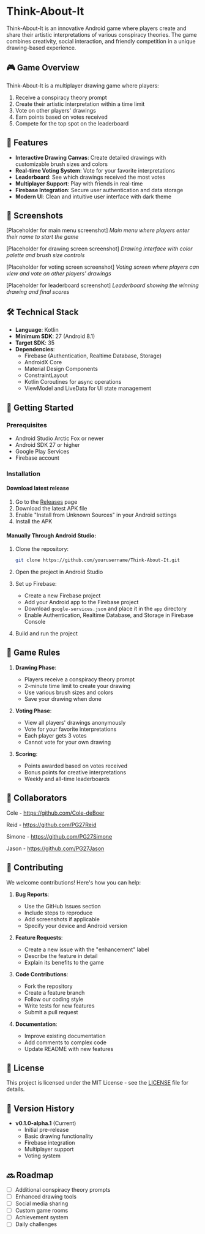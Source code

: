 # Think-About-It

Think-About-It is an innovative Android game where players create and share their artistic interpretations of various conspiracy theories. The game combines creativity, social interaction, and friendly competition in a unique drawing-based experience.

## 🎮 Game Overview

Think-About-It is a multiplayer drawing game where players:
1. Receive a conspiracy theory prompt
2. Create their artistic interpretation within a time limit
3. Vote on other players' drawings
4. Earn points based on votes received
5. Compete for the top spot on the leaderboard

## 🎨 Features

- **Interactive Drawing Canvas**: Create detailed drawings with customizable brush sizes and colors
- **Real-time Voting System**: Vote for your favorite interpretations
- **Leaderboard**: See which drawings received the most votes
- **Multiplayer Support**: Play with friends in real-time
- **Firebase Integration**: Secure user authentication and data storage
- **Modern UI**: Clean and intuitive user interface with dark theme

## 📱 Screenshots

[Placeholder for main menu screenshot]
*Main menu where players enter their name to start the game*

[Placeholder for drawing screen screenshot]
*Drawing interface with color palette and brush size controls*

[Placeholder for voting screen screenshot]
*Voting screen where players can view and vote on other players' drawings*

[Placeholder for leaderboard screenshot]
*Leaderboard showing the winning drawing and final scores*

## 🛠️ Technical Stack

- **Language**: Kotlin
- **Minimum SDK**: 27 (Android 8.1)
- **Target SDK**: 35
- **Dependencies**:
  - Firebase (Authentication, Realtime Database, Storage)
  - AndroidX Core
  - Material Design Components
  - ConstraintLayout
  - Kotlin Coroutines for async operations
  - ViewModel and LiveData for UI state management

## 🚀 Getting Started

### Prerequisites

- Android Studio Arctic Fox or newer
- Android SDK 27 or higher
- Google Play Services
- Firebase account

### Installation

#### Download latest release

1. Go to the [Releases](https://github.com/yourusername/Think-About-It/releases) page
2. Download the latest APK file
3. Enable "Install from Unknown Sources" in your Android settings
4. Install the APK

#### Manually Through Android Studio:

1. Clone the repository:
   ```bash
   git clone https://github.com/yourusername/Think-About-It.git
   ```

2. Open the project in Android Studio

3. Set up Firebase:
   - Create a new Firebase project
   - Add your Android app to the Firebase project
   - Download `google-services.json` and place it in the `app` directory
   - Enable Authentication, Realtime Database, and Storage in Firebase Console

4. Build and run the project

## 🎯 Game Rules

1. **Drawing Phase**:
   - Players receive a conspiracy theory prompt
   - 2-minute time limit to create your drawing
   - Use various brush sizes and colors
   - Save your drawing when done

2. **Voting Phase**:
   - View all players' drawings anonymously
   - Vote for your favorite interpretations
   - Each player gets 3 votes
   - Cannot vote for your own drawing

3. **Scoring**:
   - Points awarded based on votes received
   - Bonus points for creative interpretations
   - Weekly and all-time leaderboards

## 👥 Collaborators

Cole - https://github.com/Cole-deBoer

Reid - https://github.com/PG27Reid

Simone - https://github.com/PG27Simone

Jason - https://github.com/PG27Jason

## 🤝 Contributing

We welcome contributions! Here's how you can help:

1. **Bug Reports**:
   - Use the GitHub Issues section
   - Include steps to reproduce
   - Add screenshots if applicable
   - Specify your device and Android version

2. **Feature Requests**:
   - Create a new issue with the "enhancement" label
   - Describe the feature in detail
   - Explain its benefits to the game

3. **Code Contributions**:
   - Fork the repository
   - Create a feature branch
   - Follow our coding style
   - Write tests for new features
   - Submit a pull request

4. **Documentation**:
   - Improve existing documentation
   - Add comments to complex code
   - Update README with new features

## 📝 License

This project is licensed under the MIT License - see the [LICENSE](LICENSE) file for details.

## 🔄 Version History

- **v0.1.0-alpha.1** (Current)
  - Initial pre-release
  - Basic drawing functionality
  - Firebase integration
  - Multiplayer support
  - Voting system

## 🔜 Roadmap

- [ ] Additional conspiracy theory prompts
- [ ] Enhanced drawing tools
- [ ] Social media sharing
- [ ] Custom game rooms
- [ ] Achievement system
- [ ] Daily challenges
